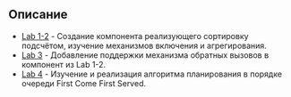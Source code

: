 ## Описание

- [Lab 1-2](EcoLab1-2) - Создание компонента реализующего сортировку подсчётом, изучение механизмов включения и агрегирования.
- [Lab 3](EcoLab3/) - Добавление поддержки механизма обратных вызовов в компонент из Lab 1-2.
- [Lab 4](EcoLab4/) - Изучение и реализация алгоритма планирования в порядке очереди First Come First Served.

